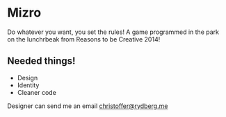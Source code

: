 Mizro
=====

Do whatever you want, you set the rules!
A game programmed in the park on the lunchrbeak from Reasons to be Creative 2014!

## Needed things!
* Design
* Identity
* Cleaner code

Designer can send me an email christoffer@rydberg.me
